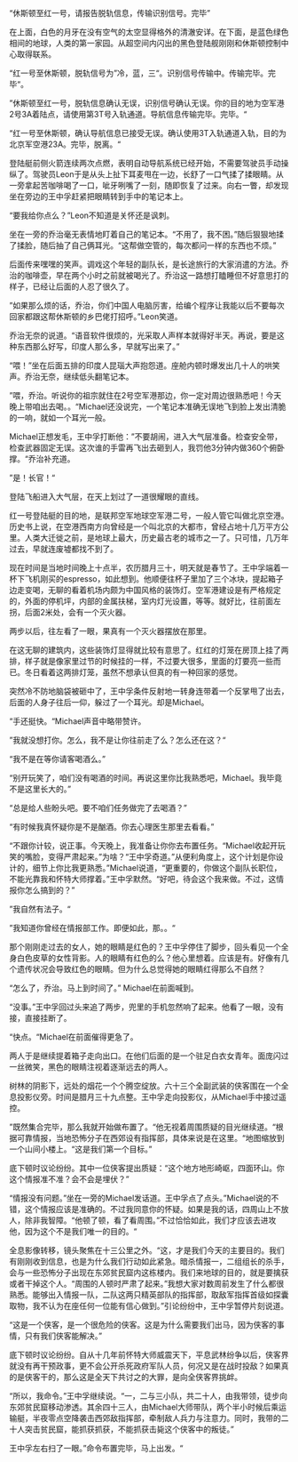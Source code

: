 “休斯顿至红一号，请报告脱轨信息，传输识别信号。完毕”

在上面，白色的月牙在没有空气的太空显得格外的清澈安详。在下面，是蓝色绿色相间的地球，人类的第一家园。从超空间内闪出的黑色登陆舰刚刚和休斯顿控制中心取得联系。

“红一号至休斯顿，脱轨信号为”冷，蓝，三“。识别信号传输中。传输完毕。完毕“。

”休斯顿至红一号，脱轨信息确认无误，识别信号确认无误。你的目的地为空军港2号3A着陆点，请使用第3T号入轨通道。导航信息传输完毕。完毕。“

“红一号至休斯顿，确认导航信息已接受无误。确认使用3T入轨通道入轨，目的为北京军空港23A。完毕，脱离。“

登陆艇前侧火箭连续两次点燃，表明自动导航系统已经开始，不需要驾驶员手动操纵了。驾驶员Leon于是从头上扯下耳麦甩在一边，长舒了一口气揉了揉眼睛。从一旁拿起苦咖啡喝了一口，呲牙咧嘴了一刻，随即恢复了过来。向右一瞥，却发现坐在旁边的王中孚赶紧把眼睛转到手中的笔记本上。

“要我给你点么？”Leon不知道是关怀还是讽刺。

坐在一旁的乔治毫无表情地盯着自己的笔记本。“不用了，我不困。”随后狠狠地揉了揉脸，随后抽了自己俩耳光。“这帮做空管的，每次都问一样的东西也不烦。”

后面传来嘿嘿的笑声。调戏这个年轻的副队长，是长途旅行的大家消遣的方法。乔治的咖啡壶，早在两个小时之前就被喝光了。乔治这一路想打瞌睡但不好意思打的样子，已经让后面的人忍了很久了。

”如果那么烦的话，乔治，你们中国人电脑厉害，给编个程序让我能以后不要每次回家都跟这帮休斯顿的乡巴佬打招呼。”Leon笑道。

乔治无奈的说道。“语音软件很烦的，光采取人声样本就得好半天。再说，要是这种东西那么好写，印度人那么多，早就写出来了。”

“喂！”坐在后面五排的印度人昆瑙大声抱怨道。座舱内顿时爆发出几十人的哄笑声。乔治无奈，继续低头翻笔记本。

”喂，乔治。听说你的祖宗就住在2号空军港那边，你一定对周边很熟悉吧！今天晚上带咱出去喝。。“Michael还没说完，一个笔记本准确无误地飞到脸上发出清脆的一响，就如一个耳光一般。

Michael正想发毛，王中孚打断他：”不要胡闹，进入大气层准备。检查安全带，检查武器固定无误。这次谁的手雷再飞出去砸到人，我罚他3分钟内做360个俯卧撑。“乔治补充道。

”是！长官！“

登陆飞船进入大气层，在天上划过了一道很耀眼的直线。

红一号登陆艇的目的地，是联邦空军地球空军港二号，一般人管它叫做北京空港。历史书上说，在空港西南方向曾经是一个叫北京的大都市，曾经占地十几万平方公里。人类大迁徙之前，是地球上最大，历史最古老的城市之一了。只可惜，几万年过去，早就连废墟都找不到了。

现在时间是当地时间晚上十点半，农历腊月三十，明天就是春节了。王中孚端着一杯下飞机刚买的espresso，如此想到。他顺便往杯子里加了三个冰块，提起箱子边走变喝，无聊的看着机场内颇为中国风格的装饰灯。空军港建设是有严格规定的，外面的停机坪，内部的金属扶梯，室内灯光设置，等等。就好比，往前面左拐，后面2米处，会有一个灭火器。

两步以后，往左看了一眼，果真有一个灭火器摆放在那里。

在这无聊的建筑内，这些装饰灯显得就比较有意思了。红红的灯笼在房顶上挂了两排，样子就是像家里过节的时候挂的一样，不过要大很多，里面的灯要亮一些而已。冬日看着这两排灯笼，虽然不想承认但真的有一种回家的感觉。

突然冷不防地脑袋被砸中了，王中孚条件反射地一转身连带着一个反掌甩了出去，后面的人身子往后一仰，躲过了一个耳光。却是Michael。

“手还挺快。“Michael声音中略带赞许。

”我就没想打你。怎么，我不是让你往前走了么？怎么还在这？“

“我不是在等你请客喝酒么。”

“别开玩笑了，咱们没有喝酒的时间。再说这里你比我熟悉吧，Michael。我毕竟不是这里长大的。”

“总是给人些盼头吧。要不咱们任务做完了去喝酒？”

“有时候我真怀疑你是不是酗酒。你去心理医生那里去看看。”

“不跟你计较，说正事。今天晚上，我准备让你你去布置任务。“Michael收起开玩笑的嘴脸，变得严肃起来。”为啥？“王中孚奇道。”从便利角度上，这个计划是你设计的，细节上你比我更熟悉。”Michael说道，“更重要的，你做这个副队长职位，不能光靠我和怀特大师撑着。”王中孚默然。“好吧，待会这个我来做。不过，这情报你怎么搞到的？”

”我自然有法子。“

”我知道你曾经在情报部工作。即便如此，那。。“

那个刚刚走过去的女人，她的眼睛是红色的？王中孚停住了脚步，回头看见一个全身白色皮草的女性背影。人的眼睛有红色的么？他心里想着。应该是有。好像有几个遗传状况会导致红色的眼睛。但为什么总觉得她的眼睛红得那么不自然？

“怎么了，乔治。马上到时间了。” Michael在前面喊到。

“没事。”王中孚回过头来追了两步，兜里的手机忽然响了起来。他看了一眼，没有接，直接挂断了。

“快点。“Michael在前面催得更急了。

两人于是继续提着箱子走向出口。在他们后面的是一个驻足白衣女青年。面庞闪过一丝微笑，黑色的眼睛注视着逐渐远去的两人。


树林的阴影下，远处的烟花一个个腾空绽放。六十三个全副武装的侠客围在一个全息投影仪旁。时间是腊月三十九点整。王中孚走向投影仪，从Michael手中接过遥控。

”既然集合完毕，那么我就开始做布置了。“他无视着周围质疑的目光继续道。“根据可靠情报，当地恐怖分子在西郊设有指挥部，具体来说是在这里。“地图缩放到一个山间小楼上。“这是我们第一个目标。”

底下顿时议论纷纷。其中一位侠客提出质疑：“这个地方地形崎岖，四面环山。你这个情报准不准？会不会是埋伏？”

“情报没有问题。”坐在一旁的Michael发话道。王中孚点了点头。”Michael说的不错，这个情报应该是准确的。不过我同意你的怀疑。如果是我的话，四周山上不放人，除非我智障。“他顿了顿，看了看周围。”不过恰恰如此，我们才应该去进攻他，因为这个不是我们唯一的目的。“

全息影像转移，镜头聚焦在十三公里之外。“这，才是我们今天的主要目的。我们有刚刚收到信息，也是为什么我们行动如此紧急。暗杀情报一，二组组长的杀手，会与一些恐怖分子出现在东郊贫民窟内这栋楼内。我们来地球的目的，就是要擒获或者干掉这个人。“周围的人顿时严肃了起来。”我想大家对数周前发生了什么都很熟悉。能够出入情报一队，二队这两只精英部队的指挥部，取敌军指挥首级如探囊取物，我不认为在座任何一位能有信心做到。”引论纷纷中，王中孚暂停片刻说道。

“这是一个侠客，是一个很危险的侠客。这是为什么需要我们出马，因为侠客的事情，只有我们侠客能解决。”

底下顿时议论纷纷。自从十几年前怀特大师威震天下，平息武林纷争以后，侠客界就没有再干预政事，更不会公开杀死政府军队人员，何况又是在战时投敌？如果真的是侠客干的，那么这是全天下共讨之的大罪，是向全侠客界挑衅。

“所以，我命令。”王中孚继续说。“一，二与三小队，共二十人，由我带领，徒步向东郊贫民窟移动渗透。其余四十三人，由Michael大师带队，两个半小时候后乘运输艇，半夜零点空降袭击西郊敌指挥部，牵制敌人兵力与注意力。同时，我带的二十人突击贫民窟，能抓获抓获，不能抓获击毙这个侠客中的叛徒。”

王中孚左右扫了一眼。”命令布置完毕，马上出发。“

